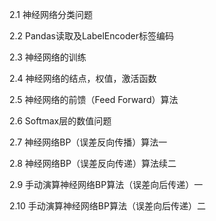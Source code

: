 2.1 神经网络分类问题

2.2 Pandas读取及LabelEncoder标签编码

2.3 神经网络的训练

2.4 神经网络的结点，权值，激活函数

2.5 神经网络的前馈（Feed Forward）算法

2.6 Softmax层的数值问题

2.7 神经网络BP（误差反向传播）算法一

2.8 神经网络BP（误差反向传递）算法续二

2.9 手动演算神经网络BP算法（误差向后传递）一

2.10 手动演算神经网络BP算法（误差向后传递）二